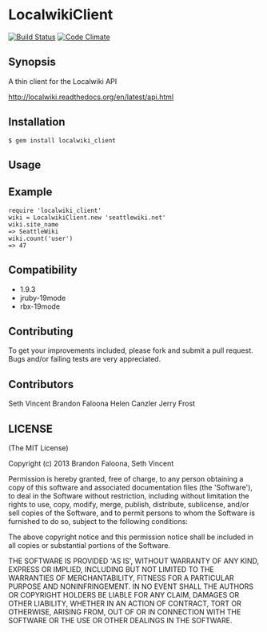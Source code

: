 LocalwikiClient
===============
[![Build Status](https://travis-ci.org/codeforseattle/localwiki_client.png?branch=master)](https://travis-ci.org/codeforseattle/localwiki_client) [![Code Climate](https://codeclimate.com/badge.png)](https://codeclimate.com/github/codeforseattle/localwiki_client)

Synopsis
--------

A thin client for the Localwiki API

http://localwiki.readthedocs.org/en/latest/api.html

Installation
------------

    $ gem install localwiki_client

Usage
-----

## Example

    require 'localwiki_client'
    wiki = LocalwikiClient.new 'seattlewiki.net'
    wiki.site_name
    => SeattleWiki
    wiki.count('user')
    => 47

Compatibility
-------------
 * 1.9.3
 * jruby-19mode
 * rbx-19mode

Contributing
------------

To get your improvements included, please fork and submit a pull request.
Bugs and/or failing tests are very appreciated.

Contributors
------------
Seth Vincent
Brandon Faloona
Helen Canzler
Jerry Frost

LICENSE
-------

(The MIT License)

Copyright (c) 2013 Brandon Faloona, Seth Vincent

Permission is hereby granted, free of charge, to any person obtaining
a copy of this software and associated documentation files (the
'Software'), to deal in the Software without restriction, including
without limitation the rights to use, copy, modify, merge, publish,
distribute, sublicense, and/or sell copies of the Software, and to
permit persons to whom the Software is furnished to do so, subject to
the following conditions:

The above copyright notice and this permission notice shall be
included in all copies or substantial portions of the Software.

THE SOFTWARE IS PROVIDED 'AS IS', WITHOUT WARRANTY OF ANY KIND,
EXPRESS OR IMPLIED, INCLUDING BUT NOT LIMITED TO THE WARRANTIES OF
MERCHANTABILITY, FITNESS FOR A PARTICULAR PURPOSE AND NONINFRINGEMENT.
IN NO EVENT SHALL THE AUTHORS OR COPYRIGHT HOLDERS BE LIABLE FOR ANY
CLAIM, DAMAGES OR OTHER LIABILITY, WHETHER IN AN ACTION OF CONTRACT,
TORT OR OTHERWISE, ARISING FROM, OUT OF OR IN CONNECTION WITH THE
SOFTWARE OR THE USE OR OTHER DEALINGS IN THE SOFTWARE.

